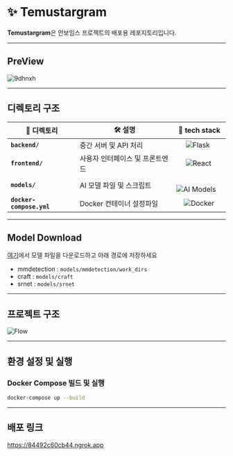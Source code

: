 # ✨ **Temustargram**

**Temustargram**은 안보임스 프로젝트의 배포용 레포지토리입니다.

---

## **PreView**
![9dhnxh](https://github.com/user-attachments/assets/c112defd-ad71-4f4c-b142-c1dc949e9878)


---

## **디렉토리 구조**


| 📂 **디렉토리**         | 🛠️ **설명**                  | 🧩 **tech stack**                |
|-------------------------|------------------------------|----------------------------------|
| **`backend/`**          | 중간 서버 및 API 처리             | &nbsp;&nbsp;&nbsp;&nbsp;&nbsp;![Flask](https://img.shields.io/badge/Flask-000000?logo=flask&logoColor=white)      |
| **`frontend/`**         | 사용자 인터페이스 및 프론트엔드 | &nbsp;&nbsp;&nbsp;&nbsp;&nbsp;![React](https://img.shields.io/badge/React-20232A?logo=react&logoColor=61DAFB)     |
| **`models/`**           | AI 모델 파일 및 스크립트     | &nbsp;&nbsp;&nbsp;&nbsp;![AI Models](https://img.shields.io/badge/Models-FF6F00?logo=pytorch&logoColor=white) |
| **`docker-compose.yml`**| Docker 컨테이너 설정파일         | &nbsp;&nbsp;&nbsp;&nbsp;![Docker](https://img.shields.io/badge/Docker-2496ED?logo=docker&logoColor=white)   |

---

## **Model Download**
[여기](https://drive.google.com/drive/folders/1QVuWFJy_GSyU5vA_94a5pJOfaNVVFgUT?usp=drive_link)에서 모델 파일을 다운로드하고 아래 경로에 저장하세요
* mmdetection : `models/mmdetection/work_dirs` 
* craft : `models/craft` 
* srnet : `models/srnet`

---

## **프로젝트 구조**
![Flow](https://github.com/user-attachments/assets/59041e85-2b15-4492-b067-005e22cb3ced)

---

## **환경 설정 및 실행**

### **Docker Compose 빌드 및 실행**
```bash
docker-compose up --build
```

---
## **배포 링크**
https://84492c60cb44.ngrok.app 